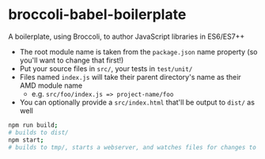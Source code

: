 # broccoli-babel-boilerplate

A boilerplate, using Broccoli, to author JavaScript libraries in ES6/ES7++

* The root module name is taken from the `package.json` name property (so you'll want to change that first!)
* Put your source files in `src/`, your tests in `test/unit/`
* Files named `index.js` will take their parent directory's name as their AMD module name
  * e.g. `src/foo/index.js => project-name/foo`
* You can optionally provide a `src/index.html` that'll be output to `dist/` as well

```bash
npm run build;
# builds to dist/
npm start;
# builds to tmp/, starts a webserver, and watches files for changes to rebuild
```